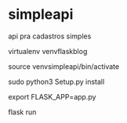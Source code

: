 # simpleapi
api pra cadastros simples

virtualenv venvflaskblog

source venvsimpleapi/bin/activate

sudo python3 Setup.py install

export FLASK_APP=app.py

flask run